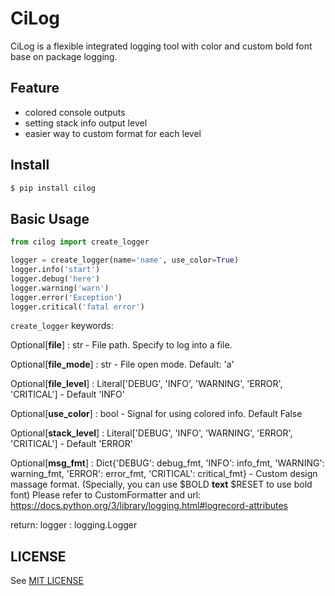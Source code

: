 # CiLog

CiLog is a flexible integrated logging tool with color and custom bold font base on package logging.

## Feature

* colored console outputs
* setting stack info output level
* easier way to custom format for each level

## Install

```bash
$ pip install cilog
```

## Basic Usage

```python
from cilog import create_logger

logger = create_logger(name='name', use_color=True)
logger.info('start')
logger.debug('here')
logger.warning('warn')
logger.error('Exception')
logger.critical('fatal error')
```

`create_logger` keywords:

Optional[**file**] : str - File path. Specify to log into a file.

Optional[**file_mode**] : str - File open mode. Default: 'a'

Optional[**file_level**] : Literal['DEBUG', 'INFO', 'WARNING', 'ERROR', 'CRITICAL'] - Default 'INFO'

Optional[**use_color**] : bool - Signal for using colored info. Default False

Optional[**stack_level**] : Literal['DEBUG', 'INFO', 'WARNING', 'ERROR', 'CRITICAL'] - Default 'ERROR'

Optional[**msg_fmt**] : Dict{'DEBUG': debug_fmt, 'INFO': info_fmt, 'WARNING': warning_fmt,
'ERROR': error_fmt, 'CRITICAL': critical_fmt} - Custom design massage format. 
(Specially, you can use $BOLD **text** $RESET to use bold font)
Please refer to CustomFormatter and url: https://docs.python.org/3/library/logging.html#logrecord-attributes

return: logger : logging.Logger

## LICENSE

See [MIT LICENSE](https://github.com/CM-BF/CiLog/blob/master/LICENSE)
